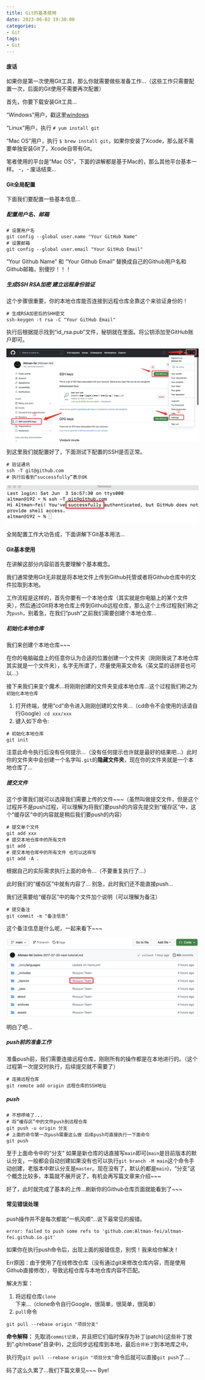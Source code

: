 ```yaml
---
title: Git的基本使用
date: 2023-06-03 19:30:00
categories:
- Git
tags:
- Git
---
```


#### 废话
如果你是第一次使用Git工具，那么你就需要做些准备工作...（这些工作只需要配置一次，后面的Git使用不需要再次配置）

首先，你要下载安装Git工具...

“Windows”用户，戳这里[windows](https://git-scm.com/downloads)

“Linux”用户，执行 `# yum install git`

“Mac OS”用户，执行 `$ brew install git`，如果你安装了Xcode，那么就不需要单独安装Git了，Xcode自带有Git。

笔者使用的平台是“Mac OS”，下面的讲解都是基于Mac的，那么其他平台基本一样。 -，- 废话结束...

#### Git全局配置
下面我们要配置一些基本信息... 
##### 配置用户名、邮箱
``` shell
# 设置用户名
git config --global user.name "Your GitHub Name"
# 设置邮箱
git config --global user.email "Your GitHub Email"
```
“Your Github Name” 和 “Your Github Email” 替换成自己的Github用户名和Github邮箱，别傻抄！！！

##### 生成SSH RSA加密 建立远程身份验证
这个步骤很重要，你的本地仓库能否连接到远程仓库全靠这个来验证身份的！

``` shell
# 生成RSA加密后的SHH密文
ssh-keygen -t rsa -C "Your GitHub Email"
```

执行后根据提示找到“id_rsa.pub”文件，秘钥就在里面。将公钥添加至GitHub账户即可。

![Github账户添加SSH_Key](./images/2023-6-3-Git基本使用/Add-SSH_Key.png)

到这里我们就配置好了，下面测试下配置的SSH是否正常。
``` shell
# 验证通讯
ssh -T git@github.com
# 执行后看到“successfully”表示OK
```

![测试SSH是否绑定成功](./images/2023-6-3-Git基本使用/Test_SSH.png)

全局配置工作大功告成，下面讲解下Git基本用法...

#### Git基本使用
在讲解这部分内容前首先要理解个基本概念。

我们通常使用Git无非就是将本地文件上传到Github托管或者将Github仓库中的文件拉取到本地。

工作流程是这样的，首先你要有一个本地仓库（其实就是你电脑上的某个文件夹），然后通过Git将本地仓库上传到Github远程仓库，那么这个上传过程我们称之为`push`，别着急，在我们“push”之前我们需要创建个本地仓库...

##### 初始化本地仓库
我们来创建个本地仓库~~~ 

在你的电脑磁盘上的任意你认为合适的位置创建一个文件夹（刚刚我说了本地仓库其实就是一个文件夹），名字无所谓了，尽量使用英文命名（英文菜的话拼音也可以...）

接下来我们来变个魔术...将刚刚创建的文件夹变成本地仓库...这个过程我们称之为`初始化本地仓库`

1. 打开终端，使用“cd”命令进入刚刚创建的文件夹...（cd命令不会使用的话请自行Google）`cd xxx/xxx`
2. 键入如下命令:
``` shell
# 初始化本地仓库
git init
```
注意此命令执行后没有任何提示...（没有任何提示也许就是最好的结果吧...）此时你的文件夹中会创建一个名字叫`.git`的**隐藏文件夹**，现在你的文件夹就是一个本地仓库了...

##### 提交文件
这个步骤我们就可以选择我们需要上传的文件~~~（虽然叫做提交文件，但是这个过程并不是push过程，可以理解为将我们要push的内容先提交到“缓存区”中，这个“缓存区”中的内容就是稍后我们要push的内容）

``` shell
# 提交单个文件
git add xxx
# 提交本地仓库中的所有文件
git add .
# 提交本地仓库中的所有文件 也可以这样写
git add -A .
```
根据自己的实际需求执行上面的命令...（不要重复执行了...）

此时我们的“缓存区”中就有内容了... 别急，此时我们还不能直接push...

我们还需要给“缓存区”中的每个文件加个说明（可以理解为备注）

``` shell
# 提交备注
git commit -m "备注信息"
```

这个备注信息是什么呢，一起来看下~~~

![备注显示位置](./images/2023-6-3-Git基本使用/Github_commit.png)

明白了吧...

##### push前的准备工作
准备push前，我们需要连接远程仓库，刚刚所有的操作都是在本地进行的。（这个过程第一次提交时执行，后续提交就不需要了）

``` shell
# 连接远程仓库
git remote add origin 远程仓库的SSH地址
```

##### push
``` shell
# 不想啰嗦了... 
# 将“缓存区”中的文件push到远程仓库
git push -u origin 分支
# 上面的命令第一次push需要这么做 后续push可直接执行一下面命令
git push
```
至于上面命令中的“分支” 如果是新仓库的话直接写`main`即可(`main`是目前版本的默认分支，一般都会自动创建如果没有也可以执行`git branch -M main`这个命令手动创建，老版本中默认分支是`master`。现在没有了，默认的都是`main`)，“分支”这个概念比较多，本篇就不展开说了，有机会再写篇文章来介绍~~~

好了，此时就完成了基本的上传...刷新你的Github仓库页面就能看到了~~~

#### 常见错误处理
push操作并不是每次都能”一帆风顺“...说下最常见的报错。

``` shell
error: failed to push some refs to 'github.com:Altman-fei/altman-fei.github.io.git'
```

如果你在执行push命令后，出现上面的报错信息，别慌！我来给你解决！

Err原因：由于使用了在线修改仓库（没有通过git来修改仓库内容，而是使用Github直接修改），导致远程仓库与本地仓库内容不匹配。

解决方案：
1. 将远程仓库`clone`下来...（clone命令自行Google，很简单，很简单，很简单）
2. `pull`命令
``` shell
git pull --rebase origin "项目分支"
```

**命令解释：**
先取消`commit记录`，并且把它们临时保存为补丁(patch)(这些补丁放到".git/rebase"目录中)，之后同步远程库到本地，最后`合并补丁`到本地库之中。

执行完`git pull --rebase origin "项目分支"`命令后就可以直接`git push`了....

码了这么久累了...我们下篇文章见~~~ Bye!

